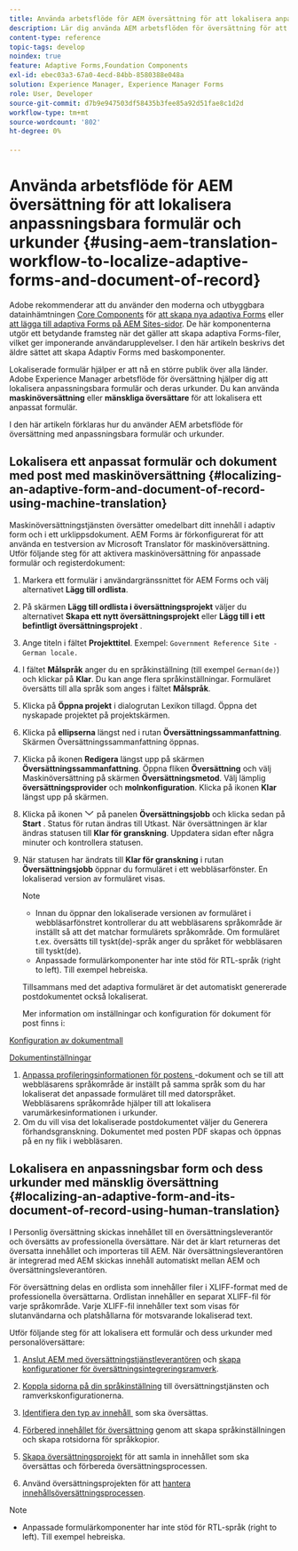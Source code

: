 ```yaml
---
title: Använda arbetsflöde för AEM översättning för att lokalisera anpassningsbara formulär och urkunder
description: Lär dig använda AEM arbetsflöden för översättning för att lokalisera adaptiva formulär och urkunder.
content-type: reference
topic-tags: develop
noindex: true
feature: Adaptive Forms,Foundation Components
exl-id: ebec03a3-67a0-4ecd-84bb-8580388e048a
solution: Experience Manager, Experience Manager Forms
role: User, Developer
source-git-commit: d7b9e947503df58435b3fee85a92d51fae8c1d2d
workflow-type: tm+mt
source-wordcount: '802'
ht-degree: 0%

---
```


# Använda arbetsflöde för AEM översättning för att lokalisera anpassningsbara formulär och urkunder {#using-aem-translation-workflow-to-localize-adaptive-forms-and-document-of-record}

<span class="preview"> Adobe rekommenderar att du använder den moderna och utbyggbara datainhämtningen [Core Components](https://experienceleague.adobe.com/docs/experience-manager-core-components/using/adaptive-forms/introduction.html?lang=sv-SE) för [att skapa nya adaptiva Forms](/help/forms/using/create-an-adaptive-form-core-components.md) eller [att lägga till adaptiva Forms på AEM Sites-sidor](/help/forms/using/create-or-add-an-adaptive-form-to-aem-sites-page.md). De här komponenterna utgör ett betydande framsteg när det gäller att skapa adaptiva Forms-filer, vilket ger imponerande användarupplevelser. I den här artikeln beskrivs det äldre sättet att skapa Adaptiv Forms med baskomponenter. </span>

Lokaliserade formulär hjälper er att nå en större publik över alla länder. Adobe Experience Manager arbetsflöde för översättning hjälper dig att lokalisera anpassningsbara formulär och deras urkunder. Du kan använda **maskinöversättning** eller **mänskliga översättare** för att lokalisera ett anpassat formulär.

I den här artikeln förklaras hur du använder AEM arbetsflöde för översättning med anpassningsbara formulär och urkunder.

## Lokalisera ett anpassat formulär och dokument med post med maskinöversättning {#localizing-an-adaptive-form-and-document-of-record-using-machine-translation}

Maskinöversättningstjänsten översätter omedelbart ditt innehåll i adaptiv form och i ett urklippsdokument. AEM Forms är förkonfigurerat för att använda en testversion av Microsoft Translator för maskinöversättning. Utför följande steg för att aktivera maskinöversättning för anpassade formulär och registerdokument:

1. Markera ett formulär i användargränssnittet för AEM Forms och välj alternativet **Lägg till ordlista**.
1. På skärmen **Lägg till ordlista i översättningsprojekt** väljer du alternativet **Skapa ett nytt översättningsprojekt** eller **Lägg till i ett befintligt översättningsprojekt** .
1. Ange titeln i fältet **Projekttitel**. Exempel: `Government Reference Site - German locale.`
1. I fältet **Målspråk** anger du en språkinställning (till exempel `German(de)`) och klickar på **Klar**. Du kan ange flera språkinställningar. Formuläret översätts till alla språk som anges i fältet **Målspråk**.
1. Klicka på **Öppna projekt** i dialogrutan Lexikon tillagd. Öppna det nyskapade projektet på projektskärmen.
1. Klicka på **ellipserna** längst ned i rutan **Översättningssammanfattning**. Skärmen Översättningssammanfattning öppnas.
1. Klicka på ikonen **Redigera** längst upp på skärmen **Översättningssammanfattning**. Öppna fliken **Översättning** och välj Maskinöversättning på skärmen **Översättningsmetod**. Välj lämplig **översättningsprovider** och **molnkonfiguration**. Klicka på ikonen **Klar** längst upp på skärmen.
1. Klicka på ikonen ![aem62forms_down](assets/aem62forms_downarrow.png) på panelen **Översättningsjobb** och klicka sedan på **Start** . Status för rutan ändras till Utkast. När översättningen är klar ändras statusen till **Klar för granskning**. Uppdatera sidan efter några minuter och kontrollera statusen.
1. När statusen har ändrats till **Klar för granskning** i rutan **Översättningsjobb** öppnar du formuläret i ett webbläsarfönster. En lokaliserad version av formuläret visas.

   >[!NOTE]
   >
   >* Innan du öppnar den lokaliserade versionen av formuläret i webbläsarfönstret kontrollerar du att webbläsarens språkområde är inställt så att det matchar formulärets språkområde. Om formuläret t.ex. översätts till tyskt(de)-språk anger du språket för webbläsaren till tyskt(de).
   >* Anpassade formulärkomponenter har inte stöd för RTL-språk (right to left). Till exempel hebreiska.

   Tillsammans med det adaptiva formuläret är det automatiskt genererade postdokumentet också lokaliserat.

   Mer information om inställningar och konfiguration för dokument för post finns i:

[Konfiguration av dokumentmall](/help/forms/using/generate-document-of-record-for-non-xfa-based-adaptive-forms.md#p-document-of-record-template-configuration-p)

[Dokumentinställningar](/help/forms/using/generate-document-of-record-for-non-xfa-based-adaptive-forms.md#p-document-of-record-settings-p)

1. [Anpassa profileringsinformationen för postens &#x200B;](/help/forms/using/generate-document-of-record-for-non-xfa-based-adaptive-forms.md)-dokument och se till att webbläsarens språkområde är inställt på samma språk som du har lokaliserat det anpassade formuläret till med datorspråket. Webbläsarens språkområde hjälper till att lokalisera varumärkesinformationen i urkunder.
1. Om du vill visa det lokaliserade postdokumentet väljer du Generera förhandsgranskning. Dokumentet med posten PDF skapas och öppnas på en ny flik i webbläsaren.

## Lokalisera en anpassningsbar form och dess urkunder med mänsklig översättning {#localizing-an-adaptive-form-and-its-document-of-record-using-human-translation}

I Personlig översättning skickas innehållet till en översättningsleverantör och översätts av professionella översättare. När det är klart returneras det översatta innehållet och importeras till AEM. När översättningsleverantören är integrerad med AEM skickas innehåll automatiskt mellan AEM och översättningsleverantören.

För översättning delas en ordlista som innehåller filer i XLIFF-format med de professionella översättarna. Ordlistan innehåller en separat XLIFF-fil för varje språkområde. Varje XLIFF-fil innehåller text som visas för slutanvändarna och platshållarna för motsvarande lokaliserad text.

Utför följande steg för att lokalisera ett formulär och dess urkunder med personalöversättare:

1. [Anslut AEM med översättningstjänstleverantören](/help/sites-administering/tc-tic.md) och [skapa konfigurationer för översättningsintegreringsramverk](/help/sites-administering/tc-tic.md).

1. [Koppla sidorna på din språkinställning](/help/sites-administering/tc-tic.md) till översättningstjänsten och ramverkskonfigurationerna.

1. [Identifiera den typ av innehåll &#x200B;](/help/sites-administering/tc-rules.md) som ska översättas.

1. [Förbered innehållet för översättning](/help/sites-administering/tc-prep.md) genom att skapa språkinställningen och skapa rotsidorna för språkkopior.

1. [Skapa översättningsprojekt](/help/sites-administering/tc-manage.md) för att samla in innehållet som ska översättas och förbereda översättningsprocessen.

1. Använd översättningsprojekten för att [hantera innehållsöversättningsprocessen](/help/sites-administering/tc-manage.md).

>[!NOTE]
>
>* Anpassade formulärkomponenter har inte stöd för RTL-språk (right to left). Till exempel hebreiska.
>
